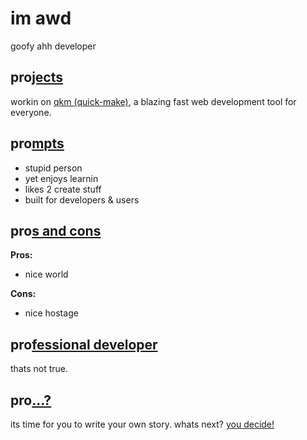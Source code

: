 # im awd
goofy ahh developer

## pro<ins>jects</ins>
workin on [qkm (quick-make)](https://github.com/AWeirdScratcher/qkm), a blazing fast web development tool for everyone.

## pro<ins>mpts</ins>
- stupid person
- yet enjoys learnin
- likes 2 create stuff
- built for developers & users

## pro<ins>s and cons</ins>
**Pros:**
- nice world

**Cons:**
- nice hostage

## pro<ins>fessional developer</ins>
thats not true.

## pro<ins>...?</ins>
its time for you to write your own story. whats next? [you decide!](https://github.com/AWeirdScratcher/AWeirdScratcher/issues/new?title=i+wanna+see...)
